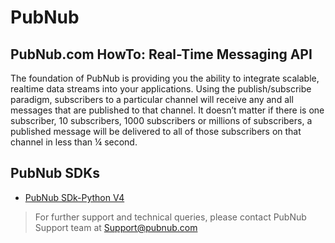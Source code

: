 # PubNub
## PubNub.com HowTo: Real-Time Messaging API

The foundation of PubNub is providing you the ability to integrate scalable, realtime data streams into your applications. Using the publish/subscribe paradigm, subscribers to a particular channel will receive any and all messages that are published to that channel. It doesn’t matter if there is one subscriber, 10 subscribers, 1000 subscribers or millions of subscribers, a published message will be delivered to all of those subscribers on that channel in less than ¼ second.

## PubNub SDKs
- [PubNub SDk-Python V4](pubnub-python-v4/READEME.md)

> For further support and technical queries, please contact PubNub Support team at [Support@pubnub.com](mailto:Support@pubnub.com)